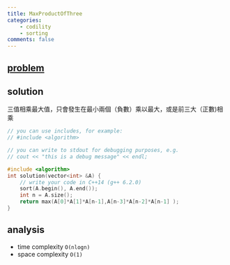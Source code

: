 ```yaml
---
title: MaxProductOfThree
categories: 
    - codility
    - sorting
comments: false
---
```


## [problem](https://app.codility.com/programmers/lessons/6-sorting/max_product_of_three/)

## solution

三值相乘最大值，只會發生在最小兩個（負數）乘以最大，或是前三大（正數)相乘

```c++
// you can use includes, for example:
// #include <algorithm>

// you can write to stdout for debugging purposes, e.g.
// cout << "this is a debug message" << endl;

#include <algorithm>
int solution(vector<int> &A) {
    // write your code in C++14 (g++ 6.2.0)
    sort(A.begin(), A.end());
    int n = A.size();
    return max(A[0]*A[1]*A[n-1],A[n-3]*A[n-2]*A[n-1] );
}

```

## analysis
- time complexity `O(nlogn)`
- space complexity `O(1)`
